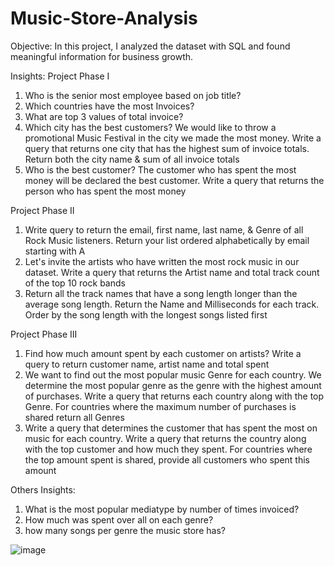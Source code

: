 # Music-Store-Analysis

Objective:
In this project, I analyzed the dataset with SQL and found meaningful information for business growth.

Insights:
Project Phase I
1. Who is the senior most employee based on job title?
2. Which countries have the most Invoices?
3. What are top 3 values of total invoice? 
4. Which city has the best customers? We would like to throw a promotional Music Festival in the city we made the most money. Write a query that returns one city that has the highest sum of invoice totals. Return both the city name & sum of all invoice totals 
5. Who is the best customer? The customer who has spent the most money will be declared the best customer. Write a query that returns the person who has spent the most money 

Project Phase II
1. Write query to return the email, first name, last name, & Genre of all Rock Music listeners. Return your list ordered alphabetically by email starting with A 
2. Let's invite the artists who have written the most rock music in our dataset. Write a query that returns the Artist name and total track count of the top 10 rock bands 
3. Return all the track names that have a song length longer than the average song length. Return the Name and Milliseconds for each track. Order by the song length with the longest songs listed first

Project Phase III
1. Find how much amount spent by each customer on artists? Write a query to return customer name, artist name and total spent 
2. We want to find out the most popular music Genre for each country. We determine the most popular genre as the genre with the highest amount of purchases. Write a query that returns each country along with the top Genre. For countries where the maximum number of purchases is shared return all Genres
3. Write a query that determines the customer that has spent the most on music for each country. Write a query that returns the country along with the top customer and how much they spent. For countries where the top amount spent is shared, provide all customers who spent this amount

Others Insights:
1. What is the most popular mediatype by number of times invoiced?
2. How much was spent over all on each genre?
3. how many songs per genre the music store has?

![image](https://github.com/parasf001/Music-Store-Analysis/assets/134538885/f748399a-f0c4-4e91-976b-0f5d9054d87f)



